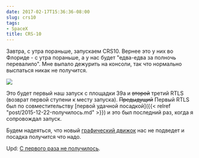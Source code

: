 ```yaml
---
date: 2017-02-17T15:36:36-08:00
slug: crs10
tags:
- SpaceX
title: CRS-10
---
```


Завтра, с утра пораньше, запускаем CRS10. Вернее это у них во Флориде - с утра
пораньше, а у нас будет "едва-едва за полночь перевалило". Мне выпало дежурить
на консоли, так что нормально выспаться никак не получится.

![](/2017/02/crs10_mission_patch.png)

Это будет первый наш запуск с площадки 39a и ~~второй~~ третий RTLS (возврат первой ступени
к месту запуска). ~~Предыдущий~~ Первый RTLS был по совместительству [первой удачной
посадкой]({{< relref "post/2015-12-22-получилось.md" >}}) и это был последний
раз, когда я сопровождал запуск.

Будем надеяться, что новый [графический движок](https://twitter.com/elonmusk/status/832480331496185857)
нас не подведет и посадка получится что надо.

Upd: [С первого раза не получилось](https://twitter.com/elonmusk/status/832970849791537152).

<!--more-->
